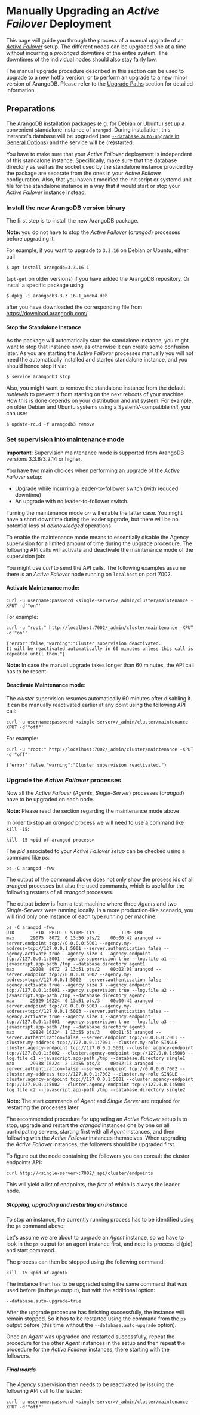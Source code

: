 Manually Upgrading an _Active Failover_ Deployment
=========================================

This page will guide you through the process of a manual upgrade of an [_Active Failover_](../../Architecture/DeploymentModes/ActiveFailover/README.md)
setup. The different nodes can be upgraded one at a time without
incurring a _prolonged_ downtime of the entire system. The downtimes of the individual nodes
should also stay fairly low.

The manual upgrade procedure described in this section can be used to upgrade
to a new hotfix version, or to perform an upgrade to a new minor version of ArangoDB.
Please refer to the [Upgrade Paths](../GeneralInfo/README.md#upgrade-paths) section
for detailed information.

Preparations
------------

The ArangoDB installation packages (e.g. for Debian or Ubuntu) set up a
convenient standalone instance of `arangod`. During installation, this instance's
database will be upgraded (see [`--database.auto-upgrade` in General
Options](../../Programs/Arangod/Database.md#auto-upgrade))
and the service will be (re)started.

You have to make sure that your _Active Failover_ deployment is independent of this
standalone instance. Specifically, make sure that the database directory as
well as the socket used by the standalone instance provided by the package are
separate from the ones in your _Active Failover_ configuration. Also, that you haven't
modified the init script or systemd unit file for the standalone instance in a way
that it would start or stop your  _Active Failover_ instance instead.

### Install the new ArangoDB version binary

The first step is to install the new ArangoDB package. 

**Note:** you do not have to stop the _Active Failover_ (_arangod_) processes before upgrading it.

For example, if you want to upgrade to `3.3.16` on Debian or Ubuntu, either call

```
$ apt install arangodb=3.3.16-1
```

(`apt-get` on older versions) if you have added the ArangoDB repository. Or
install a specific package using

```
$ dpkg -i arangodb3-3.3.16-1_amd64.deb
```

after you have downloaded the corresponding file from https://download.arangodb.com/.


#### Stop the Standalone Instance

As the package will automatically start the standalone instance, you might want to
stop that instance now, as otherwise it can create some confusion later. As you are 
starting the _Active Failover_ processes manually
you will not need the automatically installed and started standalone instance, 
and you should hence stop it via:

```
$ service arangodb3 stop
```

Also, you might want to remove the standalone instance from the default
_runlevels_ to prevent it from starting on the next reboots of your machine. How this
is done depends on your distribution and _init_ system. For example, on older Debian
and Ubuntu systems using a SystemV-compatible _init_, you can use:

```
$ update-rc.d -f arangodb3 remove
```

### Set supervision into maintenance mode

**Important**: Supervision maintenance mode is supported from ArangoDB versions 
3.3.8/3.2.14 or higher.

You have two main choices when performing an upgrade of the _Active Failover_ setup: 

- Upgrade while incurring a leader-to-follower switch (with reduced downtime) 
- An upgrade with no leader-to-follower switch. 

Turning the maintenance mode _on_ will enable the latter case. You might have a short 
downtime during the leader upgrade, but there will be no potential loss of _acknowledged_ operations. 

To enable the maintenance mode means to essentially disable the Agency supervision for a limited amount 
of time during the upgrade procedure. The following API calls will 
activate and deactivate the maintenance mode of the supervision job:

You might use _curl_ to send the API calls.
The following examples assume there is an _Active Failover_ node running on `localhost` on port 7002.

#### Activate Maintenance mode:

`curl -u username:password <single-server>/_admin/cluster/maintenance -XPUT -d'"on"'`

For example:
```
curl -u "root:" http://localhost:7002/_admin/cluster/maintenance -XPUT -d'"on"'

{"error":false,"warning":"Cluster supervision deactivated. 
It will be reactivated automatically in 60 minutes unless this call is repeated until then."}
```
**Note:** In case the manual upgrade takes longer than 60 minutes, the API call has to be resent.


#### Deactivate Maintenance mode:

The _cluster_ supervision resumes automatically 60 minutes after disabling it.
It can be manually reactivated earlier at any point using the following API call:

`curl -u username:password <single-server>/_admin/cluster/maintenance -XPUT -d'"off"'`

For example:
```
curl -u "root:" http://localhost:7002/_admin/cluster/maintenance -XPUT -d'"off"'

{"error":false,"warning":"Cluster supervision reactivated."}
```

### Upgrade the _Active Failover_ processes

Now all the _Active Failover_ (_Agents_, _Single-Server_) processes (_arangod_) have to be
upgraded on each node.

**Note:** Please read the section regarding the maintenance mode above

In order to stop an _arangod_ process we will need to use a command like `kill -15`:

```
kill -15 <pid-of-arangod-process>
```

The _pid_ associated to your _Active Failover setup_ can be checked using a command like _ps_:


```
ps -C arangod -fww
```

The output of the command above does not only show the process ids of all _arangod_ 
processes but also the used commands, which is useful for the following
restarts of all _arangod_ processes.

The output below is from a test machine where three _Agents_ and two _Single-Servers_
were running locally. In a more production-like scenario, you will find only one instance of each 
type running per machine:

```
ps -C arangod -fww
UID        PID  PPID  C STIME TTY          TIME CMD
max      29075  8072  0 13:50 pts/2    00:00:42 arangod --server.endpoint tcp://0.0.0.0:5001 --agency.my-address=tcp://127.0.0.1:5001 --server.authentication false --agency.activate true --agency.size 3 --agency.endpoint tcp://127.0.0.1:5001 --agency.supervision true --log.file a1 --javascript.app-path /tmp --database.directory agent1
max      29208  8072  2 13:51 pts/2    00:02:08 arangod --server.endpoint tcp://0.0.0.0:5002 --agency.my-address=tcp://127.0.0.1:5002 --server.authentication false --agency.activate true --agency.size 3 --agency.endpoint tcp://127.0.0.1:5001 --agency.supervision true --log.file a2 --javascript.app-path /tmp --database.directory agent2
max      29329 16224  0 13:51 pts/3    00:00:42 arangod --server.endpoint tcp://0.0.0.0:5003 --agency.my-address=tcp://127.0.0.1:5003 --server.authentication false --agency.activate true --agency.size 3 --agency.endpoint tcp://127.0.0.1:5001 --agency.supervision true --log.file a3 --javascript.app-path /tmp --database.directory agent3
max      29824 16224  1 13:55 pts/3    00:01:53 arangod --server.authentication=false --server.endpoint tcp://0.0.0.0:7001 --cluster.my-address tcp://127.0.0.1:7001 --cluster.my-role SINGLE --cluster.agency-endpoint tcp://127.0.0.1:5001 --cluster.agency-endpoint tcp://127.0.0.1:5002 --cluster.agency-endpoint tcp://127.0.0.1:5003 --log.file c1 --javascript.app-path /tmp --database.directory single1
max      29938 16224  2 13:56 pts/3    00:02:13 arangod --server.authentication=false --server.endpoint tcp://0.0.0.0:7002 --cluster.my-address tcp://127.0.0.1:7002 --cluster.my-role SINGLE --cluster.agency-endpoint tcp://127.0.0.1:5001 --cluster.agency-endpoint tcp://127.0.0.1:5002 --cluster.agency-endpoint tcp://127.0.0.1:5003 --log.file c2 --javascript.app-path /tmp --database.directory single2
```

**Note:** The start commands of _Agent_ and _Single Server_ are required for restarting the processes later.

The recommended procedure for upgrading an _Active Failover_ setup is to stop, upgrade 
and restart the _arangod_ instances one by one on all participating servers, 
starting first with all _Agent_ instances, and then following with the _Active Failover_ 
instances themselves. When upgrading the _Active Failover_ instances, the followers should
be upgraded first.

To figure out the node containing the followers you can consult the cluster endpoints API:
```
curl http://<single-server>:7002/_api/cluster/endpoints
```
This will yield a list of endpoints, the _first_ of which is always the leader node.


##### Stopping, upgrading and restarting an instance

To stop an instance, the currently running process has to be identified using the `ps`
command above. 

Let's assume we are about to upgrade an _Agent_ instance, so we have to look in the `ps`
output for an agent instance first, and note its process id (pid) and start command.

The process can then be stopped using the following command:

```
kill -15 <pid-of-agent>
```

The instance then has to be upgraded using the same command that was used before (in the `ps` output), 
but with the additional option:

```
--database.auto-upgrade=true
```

After the upgrade procecure has finishing successfully, the instance will remain stopped.
So it has to be restarted using the command from the `ps` output before
(this time without the `--database.auto-upgrade` option).


Once an _Agent_ was upgraded and restarted successfully, repeat the procedure for the
other _Agent_ instances in the setup and then repeat the procedure for the _Active Failover_
instances, there starting with the followers.

##### Final words

The _Agency_ supervision then needs to be reactivated by issuing the following API call 
to the leader:

`curl -u username:password <single-server>/_admin/cluster/maintenance -XPUT -d'"off"'`
